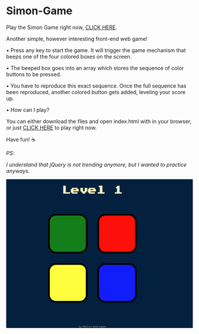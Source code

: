 # Simon-Game

Play the Simon Game right now, [CLICK HERE](https://polymathing.github.io/Simon-Game/).


Another simple, however interesting front-end web game! 

• Press any key to start the game. It will trigger the game mechanism that beeps one of the four colored boxes on the screen. 

• The beeped box goes into an array which stores the sequence of color buttons to be pressed. 

• You have to reproduce this exact sequence. Once the full sequence has been reproduced, another colored button gets added, leveling your score up. 


• How can I play? 

  You can either download the files and open index.html with in your browser, or just [CLICK HERE](https://polymathing.github.io/Simon-Game/) to play right now. 

Have fun! ☕

_PS:_

_I understand that jQuery is not trending anymore, but I wanted to practice anyways._ 

![](https://github.com/Polymathing/Maicon_Data_Science_Portfolio/blob/main/images/Simon-Game2.png?raw=true)

